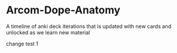 # Arcom-Dope-Anatomy
A timeline of anki deck iterations that is updated with new cards and unlocked as we learn new material


change test 1
